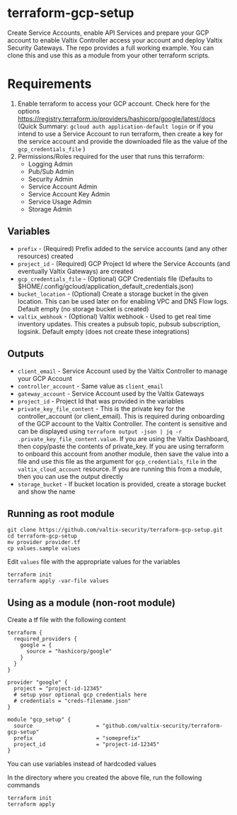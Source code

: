 # terraform-gcp-setup
Create Service Accounts, enable API Services and prepare your GCP account to enable Valtix Controller access your account and deploy Valtix Security Gateways. The repo provides a full working example. You can clone this and use this as a module from your other terraform scripts.

# Requirements
1. Enable terraform to access your GCP account. Check here for the options https://registry.terraform.io/providers/hashicorp/google/latest/docs (Quick Summary: `gcloud auth application-default login` or if you intend to use a Service Account to run terraform, then create a key for the service account and provide the downloaded file as the value of the `gcp_credentials_file` )
1. Permissions/Roles required for the user that runs this terraform:
    * Logging Admin
    * Pub/Sub Admin
    * Security Admin
    * Service Account Admin
    * Service Account Key Admin
    * Service Usage Admin
    * Storage Admin

## Variables

* `prefix` - (Required) Prefix added to the service accounts (and any other resources) created
* `project_id` - (Required) GCP Project Id where the Service Accounts (and eventually Valtix Gateways) are created
* `gcp_credentials_file` - (Optional) GCP Credentials file (Defaults to $HOME/.config/gcloud/application_default_credentials.json)
* `bucket_location` - (Optional) Create a storage bucket in the given location. This can be used later on for enabling VPC and DNS Flow logs. Default empty (no storage bucket is created)
* `valtix_webhook` - (Optional) Valtix webhook - Used to get real time inventory updates. This creates a pubsub topic, pubsub subscription, logsink. Default empty (does not create these integrations)

## Outputs

* `client_email` - Service Account used by the Valtix Controller to manage your GCP Account
* `controller_account` - Same value as `client_email`
* `gateway_account` - Service Account used by the Valtix Gateways
* `project_id` - Project Id that was provided in the variables
* `private_key_file_content` - This is the private key for the controller_account (or client_email). This is required during onboarding of the GCP account to the Valtix Controller. The content is sensitive and can be displayed using `terraform output -json | jq -r .private_key_file_content.value`. If you are using the Valtix Dashboard, then copy/paste the contents of private_key. If you are using terraform to onboard this account from another module, then save the value into a file and use this file as the argument for `gcp_credentials_file` in the `valtix_cloud_account` resource. If you are running this from a module, then you can use the output directly
* `storage_bucket` - If bucket location is provided, create a storage bucket and show the name

## Running as root module
```
git clone https://github.com/valtix-security/terraform-gcp-setup.git
cd terraform-gcp-setup
mv provider provider.tf
cp values.sample values
```

Edit `values` file with the appropriate values for the variables

```
terraform init
terraform apply -var-file values
```

## Using as a module (non-root module)

Create a tf file with the following content

```hcl
terraform {
  required_providers {
    google = {
      source = "hashicorp/google"
    }
  }
}

provider "google" {
  project = "project-id-12345"
  # setup your optional gcp credentials here
  # credentials = "creds-filename.json"
}

module "gcp_setup" {
  source                    = "github.com/valtix-security/terraform-gcp-setup"
  prefix                    = "someprefix"
  project_id                = "project-id-12345"
}
```

You can use variables instead of hardcoded values

In the directory where you created the above file, run the following commands

```
terraform init
terraform apply
```
